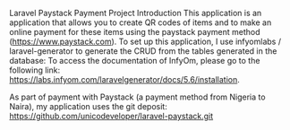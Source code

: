 Laravel Paystack Payment Project
Introduction
This application is an application that allows you to create QR codes of items and to make an online payment for these items using the paystack payment method (https://www.paystack.com).
To set up this application, I use infyomlabs / laravel-generator to generate the CRUD from the tables generated in the database:
To access the documentation of InfyOm, please go to the following link: https://labs.infyom.com/laravelgenerator/docs/5.6/installation.

As part of payment with Paystack (a payment method from Nigeria to Naira), my application uses the git deposit: https://github.com/unicodeveloper/laravel-paystack.git
